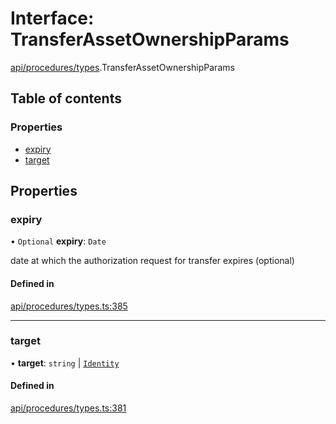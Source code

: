 # Interface: TransferAssetOwnershipParams

[api/procedures/types](../wiki/api.procedures.types).TransferAssetOwnershipParams

## Table of contents

### Properties

- [expiry](../wiki/api.procedures.types.TransferAssetOwnershipParams#expiry)
- [target](../wiki/api.procedures.types.TransferAssetOwnershipParams#target)

## Properties

### expiry

• `Optional` **expiry**: `Date`

date at which the authorization request for transfer expires (optional)

#### Defined in

[api/procedures/types.ts:385](https://github.com/PolymathNetwork/polymesh-sdk/blob/49113a20/src/api/procedures/types.ts#L385)

___

### target

• **target**: `string` \| [`Identity`](../wiki/api.entities.Identity.Identity)

#### Defined in

[api/procedures/types.ts:381](https://github.com/PolymathNetwork/polymesh-sdk/blob/49113a20/src/api/procedures/types.ts#L381)
